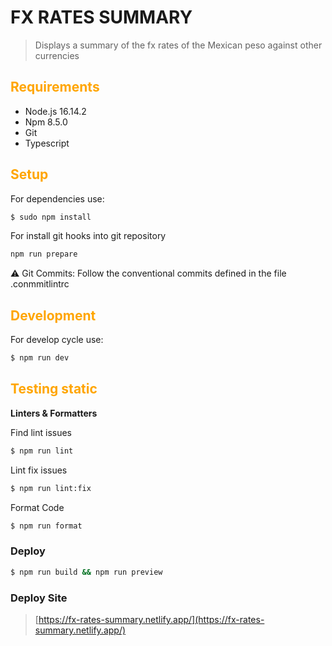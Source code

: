 # FX RATES SUMMARY

> Displays a summary of the fx rates of the Mexican peso against other currencies

### <h2 style="color: orange">Requirements</h2>

- Node.js 16.14.2
- Npm 8.5.0
- Git
- Typescript

### <h2 style="color: orange">Setup</h2>

For dependencies use:

```bash
$ sudo npm install
```

For install git hooks into git repository

```bash
npm run prepare
```

⚠️ Git Commits: Follow the conventional commits defined in the file .conmmitlintrc

### <h2 style="color: orange">Development</h2>

For develop cycle use:

```bash
$ npm run dev
```

### <h2 style="color: orange">Testing static</h2>

**Linters & Formatters**

Find lint issues

```bash
$ npm run lint
```

Lint fix issues

```bash
$ npm run lint:fix
```

Format Code

```bash
$ npm run format
```

### Deploy

```bash
$ npm run build && npm run preview
```

### Deploy Site

> [https://fx-rates-summary.netlify.app/](https://fx-rates-summary.netlify.app/)
